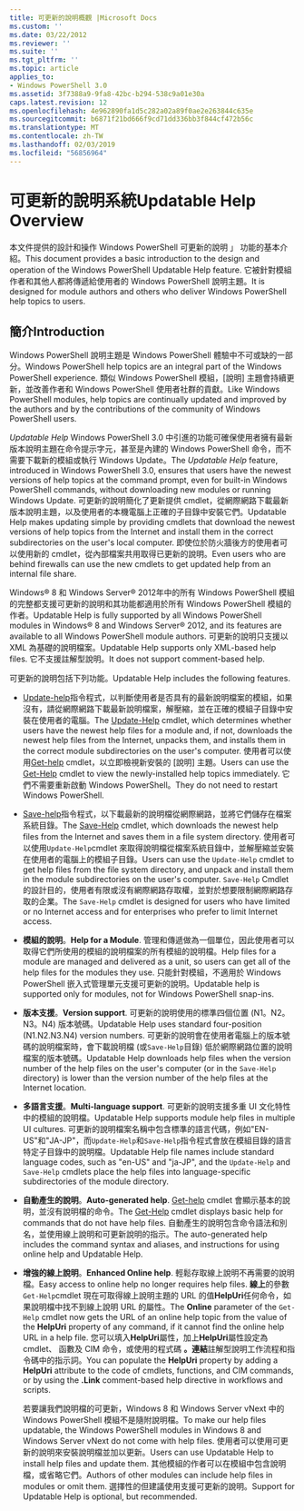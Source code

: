 ```yaml
---
title: 可更新的說明概觀 |Microsoft Docs
ms.custom: ''
ms.date: 03/22/2012
ms.reviewer: ''
ms.suite: ''
ms.tgt_pltfrm: ''
ms.topic: article
applies_to:
- Windows PowerShell 3.0
ms.assetid: 3f7388a9-9fa8-42bc-b294-538c9a01e30a
caps.latest.revision: 12
ms.openlocfilehash: 4e962890fa1d5c282a02a89f0ae2e263844c635e
ms.sourcegitcommit: b6871f21bd666f9cd71dd336bb3f844cf472b56c
ms.translationtype: MT
ms.contentlocale: zh-TW
ms.lasthandoff: 02/03/2019
ms.locfileid: "56856964"
---
```

# <a name="updatable-help-overview"></a><span data-ttu-id="a3d19-102">可更新的說明系統</span><span class="sxs-lookup"><span data-stu-id="a3d19-102">Updatable Help Overview</span></span>

<span data-ttu-id="a3d19-103">本文件提供的設計和操作 Windows PowerShell 可更新的說明 」 功能的基本介紹。</span><span class="sxs-lookup"><span data-stu-id="a3d19-103">This document provides a basic introduction to the design and operation of the Windows PowerShell Updatable Help feature.</span></span> <span data-ttu-id="a3d19-104">它被針對模組作者和其他人都將傳遞給使用者的 Windows PowerShell 說明主題。</span><span class="sxs-lookup"><span data-stu-id="a3d19-104">It is designed for module authors and others who deliver Windows PowerShell help topics to users.</span></span>

## <a name="introduction"></a><span data-ttu-id="a3d19-105">簡介</span><span class="sxs-lookup"><span data-stu-id="a3d19-105">Introduction</span></span>

<span data-ttu-id="a3d19-106">Windows PowerShell 說明主題是 Windows PowerShell 體驗中不可或缺的一部分。</span><span class="sxs-lookup"><span data-stu-id="a3d19-106">Windows PowerShell help topics are an integral part of the Windows PowerShell experience.</span></span> <span data-ttu-id="a3d19-107">類似 Windows PowerShell 模組，[說明] 主題會持續更新，並改善作者和 Windows PowerShell 使用者社群的貢獻。</span><span class="sxs-lookup"><span data-stu-id="a3d19-107">Like Windows PowerShell modules, help topics are continually updated and improved by the authors and by the contributions of the community of Windows PowerShell users.</span></span>

<span data-ttu-id="a3d19-108">*Updatable Help* Windows PowerShell 3.0 中引進的功能可確保使用者擁有最新版本說明主題在命令提示字元，甚至是內建的 Windows PowerShell 命令，而不需要下載新的模組或執行 Windows Update。</span><span class="sxs-lookup"><span data-stu-id="a3d19-108">The *Updatable Help* feature, introduced in Windows PowerShell 3.0, ensures that users have the newest versions of help topics at the command prompt, even for built-in Windows PowerShell commands, without downloading new modules or running Windows Update.</span></span> <span data-ttu-id="a3d19-109">可更新的說明簡化了更新提供 cmdlet，從網際網路下載最新版本說明主題，以及使用者的本機電腦上正確的子目錄中安裝它們。</span><span class="sxs-lookup"><span data-stu-id="a3d19-109">Updatable Help makes updating simple by providing cmdlets that download the newest versions of help topics from the Internet and install them in the correct subdirectories on the user's local computer.</span></span> <span data-ttu-id="a3d19-110">即使位於防火牆後方的使用者可以使用新的 cmdlet，從內部檔案共用取得已更新的說明。</span><span class="sxs-lookup"><span data-stu-id="a3d19-110">Even users who are behind firewalls can use the new cmdlets to get updated help from an internal file share.</span></span>

<span data-ttu-id="a3d19-111">Windows® 8 和 Windows Server® 2012年中的所有 Windows PowerShell 模組的完整都支援可更新的說明和其功能都適用於所有 Windows PowerShell 模組的作者。</span><span class="sxs-lookup"><span data-stu-id="a3d19-111">Updatable Help is fully supported by all Windows PowerShell modules in Windows® 8 and Windows Server® 2012, and its features are available to all Windows PowerShell module authors.</span></span> <span data-ttu-id="a3d19-112">可更新的說明只支援以 XML 為基礎的說明檔案。</span><span class="sxs-lookup"><span data-stu-id="a3d19-112">Updatable Help supports only XML-based help files.</span></span> <span data-ttu-id="a3d19-113">它不支援註解型說明。</span><span class="sxs-lookup"><span data-stu-id="a3d19-113">It does not support comment-based help.</span></span>

<span data-ttu-id="a3d19-114">可更新的說明包括下列功能。</span><span class="sxs-lookup"><span data-stu-id="a3d19-114">Updatable Help includes the following features.</span></span>

- <span data-ttu-id="a3d19-115">[Update-help](/powershell/module/Microsoft.PowerShell.Core/Update-Help)指令程式，以判斷使用者是否具有的最新說明檔案的模組，如果沒有，請從網際網路下載最新說明檔案，解壓縮，並在正確的模組子目錄中安裝在使用者的電腦。</span><span class="sxs-lookup"><span data-stu-id="a3d19-115">The [Update-Help](/powershell/module/Microsoft.PowerShell.Core/Update-Help) cmdlet, which determines whether users have the newest help files for a module and, if not, downloads the newest help files from the Internet, unpacks them, and installs them in the correct module subdirectories on the user's computer.</span></span> <span data-ttu-id="a3d19-116">使用者可以使用[Get-help](/powershell/module/Microsoft.PowerShell.Core/Update-Help) cmdlet，以立即檢視新安裝的 [說明] 主題。</span><span class="sxs-lookup"><span data-stu-id="a3d19-116">Users can use the [Get-Help](/powershell/module/Microsoft.PowerShell.Core/Update-Help) cmdlet to view the newly-installed help topics immediately.</span></span> <span data-ttu-id="a3d19-117">它們不需要重新啟動 Windows PowerShell。</span><span class="sxs-lookup"><span data-stu-id="a3d19-117">They do not need to restart Windows PowerShell.</span></span>

- <span data-ttu-id="a3d19-118">[Save-help](/powershell/module/Microsoft.PowerShell.Core/Save-Help)指令程式，以下載最新的說明檔從網際網路，並將它們儲存在檔案系統目錄。</span><span class="sxs-lookup"><span data-stu-id="a3d19-118">The [Save-Help](/powershell/module/Microsoft.PowerShell.Core/Save-Help) cmdlet, which downloads the newest help files from the Internet and saves them in a file system directory.</span></span> <span data-ttu-id="a3d19-119">使用者可以使用`Update-Help`cmdlet 來取得說明檔從檔案系統目錄中，並解壓縮並安裝在使用者的電腦上的模組子目錄。</span><span class="sxs-lookup"><span data-stu-id="a3d19-119">Users can use the `Update-Help` cmdlet to get help files from the file system directory, and unpack and install them in the module subdirectories on the user's computer.</span></span> <span data-ttu-id="a3d19-120">`Save-Help` Cmdlet 的設計目的，使用者有限或沒有網際網路存取權，並對於想要限制網際網路存取的企業。</span><span class="sxs-lookup"><span data-stu-id="a3d19-120">The `Save-Help` cmdlet is designed for users who have limited or no Internet access and for enterprises who prefer to limit Internet access.</span></span>

- <span data-ttu-id="a3d19-121">**模組的說明**。</span><span class="sxs-lookup"><span data-stu-id="a3d19-121">**Help for a Module**.</span></span> <span data-ttu-id="a3d19-122">管理和傳遞做為一個單位，因此使用者可以取得它們所使用的模組的說明檔案的所有模組的說明檔。</span><span class="sxs-lookup"><span data-stu-id="a3d19-122">Help files for a module are managed and delivered as a unit, so users can get all of the help files for the modules they use.</span></span> <span data-ttu-id="a3d19-123">只能針對模組，不適用於 Windows PowerShell 嵌入式管理單元支援可更新的說明。</span><span class="sxs-lookup"><span data-stu-id="a3d19-123">Updatable help is supported only for modules, not for Windows PowerShell snap-ins.</span></span>

- <span data-ttu-id="a3d19-124">**版本支援**。</span><span class="sxs-lookup"><span data-stu-id="a3d19-124">**Version support**.</span></span> <span data-ttu-id="a3d19-125">可更新的說明使用的標準四個位置 (N1。N2。N3。N4) 版本號碼。</span><span class="sxs-lookup"><span data-stu-id="a3d19-125">Updatable Help uses standard four-position (N1.N2.N3.N4) version numbers.</span></span> <span data-ttu-id="a3d19-126">可更新的說明會在使用者電腦上的版本號碼的說明檔案時，會下載說明檔 (或`Save-Help`目錄) 低於網際網路位置的說明檔案的版本號碼。</span><span class="sxs-lookup"><span data-stu-id="a3d19-126">Updatable Help downloads help files when the version number of the help files on the user's computer (or in the `Save-Help` directory) is lower than the version number of the  help files at the Internet location.</span></span>

- <span data-ttu-id="a3d19-127">**多語言支援**。</span><span class="sxs-lookup"><span data-stu-id="a3d19-127">**Multi-language support**.</span></span> <span data-ttu-id="a3d19-128">可更新的說明支援多重 UI 文化特性中的模組的說明檔。</span><span class="sxs-lookup"><span data-stu-id="a3d19-128">Updatable Help supports module help files in multiple UI cultures.</span></span> <span data-ttu-id="a3d19-129">可更新的說明檔案名稱中包含標準的語言代碼，例如"EN-US"和"JA-JP"，而`Update-Help`和`Save-Help`指令程式會放在模組目錄的語言特定子目錄中的說明檔。</span><span class="sxs-lookup"><span data-stu-id="a3d19-129">Updatable Help file names include standard language codes, such as "en-US" and "ja-JP", and the `Update-Help` and `Save-Help` cmdlets place the help files into language-specific subdirectories of the module directory.</span></span>

- <span data-ttu-id="a3d19-130">**自動產生的說明**。</span><span class="sxs-lookup"><span data-stu-id="a3d19-130">**Auto-generated help**.</span></span> <span data-ttu-id="a3d19-131">[Get-help](/powershell/module/Microsoft.PowerShell.Core/Get-Help) cmdlet 會顯示基本的說明，並沒有說明檔的命令。</span><span class="sxs-lookup"><span data-stu-id="a3d19-131">The [Get-Help](/powershell/module/Microsoft.PowerShell.Core/Get-Help) cmdlet displays basic help for commands that do not have help files.</span></span> <span data-ttu-id="a3d19-132">自動產生的說明包含命令語法和別名，並使用線上說明和可更新說明的指示。</span><span class="sxs-lookup"><span data-stu-id="a3d19-132">The auto-generated help includes the command syntax and aliases, and instructions for using online help and Updatable Help.</span></span>

- <span data-ttu-id="a3d19-133">**增強的線上說明**。</span><span class="sxs-lookup"><span data-stu-id="a3d19-133">**Enhanced Online help**.</span></span> <span data-ttu-id="a3d19-134">輕鬆存取線上說明不再需要的說明檔。</span><span class="sxs-lookup"><span data-stu-id="a3d19-134">Easy access to online help no longer requires help files.</span></span> <span data-ttu-id="a3d19-135">**線上**的參數`Get-Help`cmdlet 現在可取得線上說明主題的 URL 的值**HelpUri**任何命令，如果說明檔中找不到線上說明 URL 的屬性。</span><span class="sxs-lookup"><span data-stu-id="a3d19-135">The **Online** parameter of the `Get-Help` cmdlet now gets the URL of an online help topic from the value of the **HelpUri** property of any command, if it cannot find the online help URL in a help file.</span></span> <span data-ttu-id="a3d19-136">您可以填入**HelpUri**屬性，加上**HelpUri**屬性設定為 cmdlet、 函數及 CIM 命令，或使用的程式碼 **。連結**註解型說明工作流程和指令碼中的指示詞。</span><span class="sxs-lookup"><span data-stu-id="a3d19-136">You can populate the **HelpUri** property by adding a **HelpUri** attribute to the code of cmdlets, functions, and CIM commands, or by using the **.Link** comment-based help directive in workflows and scripts.</span></span>

  <span data-ttu-id="a3d19-137">若要讓我們說明檔的可更新，Windows 8 和 Windows Server vNext 中的 Windows PowerShell 模組不是隨附說明檔。</span><span class="sxs-lookup"><span data-stu-id="a3d19-137">To make our help files updatable, the Windows PowerShell modules in Windows 8 and Windows Server vNext do not come with help files.</span></span> <span data-ttu-id="a3d19-138">使用者可以使用可更新的說明來安裝說明檔並加以更新。</span><span class="sxs-lookup"><span data-stu-id="a3d19-138">Users can use Updatable Help to install help files and update them.</span></span> <span data-ttu-id="a3d19-139">其他模組的作者可以在模組中包含說明檔，或省略它們。</span><span class="sxs-lookup"><span data-stu-id="a3d19-139">Authors of other modules can include help files in modules or omit them.</span></span> <span data-ttu-id="a3d19-140">選擇性的但建議使用支援可更新的說明。</span><span class="sxs-lookup"><span data-stu-id="a3d19-140">Support for Updatable Help is optional, but recommended.</span></span>

